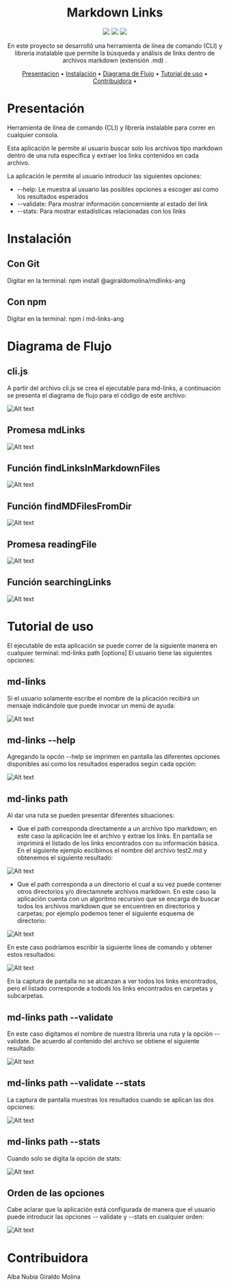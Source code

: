 <div align="center">

# Markdown Links

<a title="JavaScript" href="https://developer.mozilla.org/es/docs/Web/JavaScript"><img src="https://img.shields.io/badge/JavaScript-323330?style=for-the-badge&logo=javascript&logoColor=F7DF1E"></a>
<a title="Node" href="https://nodejs.org/es/"><img src="https://img.shields.io/badge/Node.js-339933?style=for-the-badge&logo=nodedotjs&logoColor=white"></a>
<a title="Jest" href="https://jestjs.io/"><img src="https://img.shields.io/badge/Jest-C21325?style=for-the-badge&logo=jest&logoColor=white"></a>

En este proyecto se desarrolló una herramienta de línea de comando (CLI) y librería instalable que permite la búsqueda y análisis de links dentro de archivos markdown  (extensión .md) .

[Presentacion](#presentacion) •
[Instalación](#instalacion) •
[Diagrama de Flujo](#diagramas) •
[Tutorial de uso](#tutorial) •
[Contribuidora](#contribuidora) •

</div>

<a name='presentacion'></a>
# Presentación

Herramienta de línea de comando (CLI) y librería instalable para correr en cualquier consola.

Esta aplicación le permite al usuario buscar solo los archivos tipo markdown dentro de una ruta específica y extraer los links contenidos en cada archivo.

La aplicación le permite al usuario  introducir las siguientes opciones:
 - --help: Le muestra al usuario las posibles opciones a escoger así como los resultados esperados
  - --validate: Para mostrar información concerniente al estado del link
  - --stats: Para mostrar estadísticas relacionadas con los links

<a name='instalacion'></a>
# Instalación

## Con Git
Digitar en la terminal:
npm install @agiraldomolina/mdlinks-ang

## Con npm
Digitar en la terminal:
npm i md-links-ang

<a name='diagramas'></a>
# Diagrama de Flujo

## cli.js
A partir del archivo cli.js se crea el ejecutable para md-links, a continuación se presenta el diagrama de flujo para el código de este archivo:

![Alt text](<images/cli_js (3).jpeg>)

## Promesa mdLinks

![Alt text](<images/mdLinks (2).jpeg>)

## Función findLinksInMarkdownFiles

![Alt text](<images/findLinksInMarkdownFiles (1).jpeg>)

## Función findMDFilesFromDir

![Alt text](images/findMDFilesFromDir.jpeg)

## Promesa readingFile

![Alt text](<images/readingFile (1).jpeg>)

## Función searchingLinks

![Alt text](<images/searchingLinks (1).jpeg>)

<a name='tutorial'></a>
# Tutorial de uso

El ejecutable de esta aplicación se puede correr de la siguiente manera en cualquier terminal:
md-links path [options]
El usuario tiene las siguientes opciones:

## md-links
Si el usuario solamente escribe el nombre de la plicación recibirá un mensaje indicándole que puede invocar un menú de ayuda:

![Alt text](images/justmdlinks.png)

## md-links --help
Agregando la opcón --help se imprimen en pantalla las diferentes opciones disponibles así como los resultados esperados según cada opción:

![Alt text](images/helpOptions.png)

## md-links path
Al dar una ruta se pueden presentar diferentes situaciones:
 - Que el path corresponda directamente a un archivo tipo markdown; en este caso la aplicación lee el archivo y extrae  los links. En pantalla se imprimirá el listado de los links encontrados con su información básica. En el siguiente ejemplo escibimos el nombre del archivo test2.md y obtenemos el siguiente resultado:

![Alt text](images/withPath.png)

  - Que el path corresponda a un directorio el cual a su vez puede contener otros directorios y/o directamnete archivos markdown. En este caso la aplicación cuenta con un algoritmo recursivo que se encarga de buscar todos los archivos markdown que se encuentren en directorios  y carpetas; por ejemplo podemos tener el siguiente esquema de directorio:

![Alt text](images/seeFolder.png)

  En este caso podríamos escribir la siguiente linea de comando y obtener estos resultados:

![Alt text](images/withDirectory.png)

En la captura de pantalla no se alcanzan a ver todos los links encontrados, pero el listado corresponde a todods los links encontrados en carpetas y subcarpetas.

## md-links path --validate

En este caso digitamos el nombre de nuestra librería una ruta y la opción --validate. De acuerdo al contenido del archivo se obtiene el siguiente resultado:

![Alt text](images/linksValidate.png)

## md-links path --validate --stats
La captura de pantalla muestras los resultados cuando se aplican las dos opciones:

![Alt text](images/linksValidateStats.png)

## md-links path --stats

Cuando solo se digita la opción de stats:

![Alt text](images/withJustStats.png)

## Orden de las opciones

Cabe aclarar que la aplicación está configurada de manera que el usuario puede introducir las opciones -- validate y --stats en cualquier orden:

![Alt text](images/orderInverse.png)

# Contribuidora

Alba Nubia Giraldo Molina

